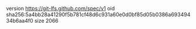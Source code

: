 version https://git-lfs.github.com/spec/v1
oid sha256:5a4bb28a41290f5b781cf48d6c931a60e0d0bf85d05b0386a69349434b6aa4f0
size 2066
